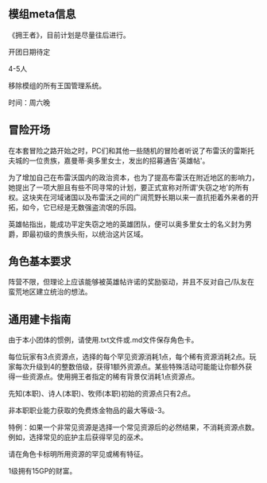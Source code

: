## 模组meta信息

《拥王者》，目前计划是尽量往后进行。

开团日期待定

4-5人

移除模组的所有王国管理系统。

时间：周六晚

## 冒险开场

在本套冒险之路开始之时，PC们和其他一些随机的冒险者听说了布雷沃的雷斯托夫城的一位贵族，嘉曼蒂·奥多里女士，发出的招募通告'英雄帖'。

为了增加自己在布雷沃国内的政治资本，也为了提高布雷沃在附近地区的影响力，她提出了一项大胆且有些不同寻常的计划，要正式宣称对所谓'失窃之地'的所有权。这块夹在河域诸国以及布雷沃之间的广阔荒野长期以来一直抗拒着外来者的开拓，如今，它已经是无数强盗流氓的乐园。

英雄帖指出，能成功平定失窃之地的英雄团队，便可以奥多里女士的名义封为男爵，即最初级的贵族头衔，以统治这片区域。

## 角色基本要求

阵营不限，但理论上应该能够被英雄帖许诺的奖励驱动，并且不反对自己/队友在蛮荒地区建立统治的想法。

## 通用建卡指南

由于本小团体的惯例，请使用.txt文件或.md文件保存角色卡。

每位玩家有3点资源点，选择的每个罕见资源消耗1点，每个稀有资源消耗2点。玩家每次升级到4的整数倍级，获得1额外资源点。某些特殊活动可能能让你额外获得一些资源点。使用拥王者指定的稀有背景仅消耗1点资源点。

先知(本职)、诗人(本职)、牧师(本职)初始的资源点只有2点。

非本职职业能力获取的免费炼金物品的最大等级-3。

特例：如果一个非常见资源是选择一个常见资源后的必然结果，不消耗资源点数。例如，选择常见的庇护主后获得罕见的巫术。

请在角色卡标明所用资源的罕见或稀有特征。

1级拥有15GP的财富。

